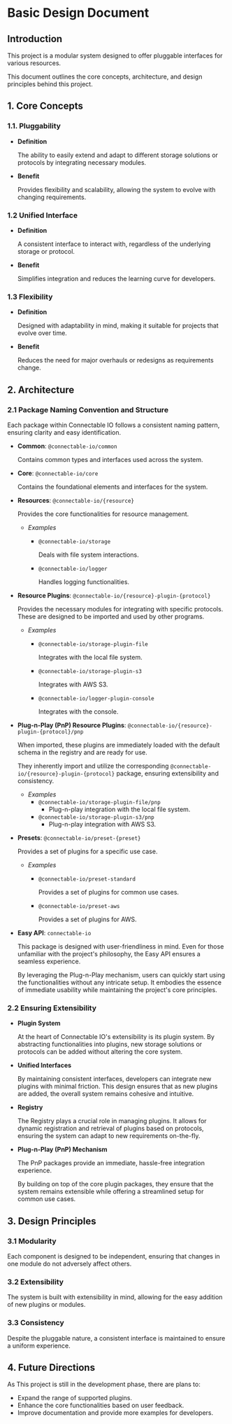 # Basic Design Document

## Introduction

This project is a modular system designed to offer pluggable interfaces for various resources.

This document outlines the core concepts, architecture, and design principles behind this project.

## 1. Core Concepts

### 1.1. Pluggability

- **Definition**

  The ability to easily extend and adapt to different storage solutions or protocols by integrating necessary modules.

- **Benefit**

  Provides flexibility and scalability, allowing the system to evolve with changing requirements.

### 1.2 Unified Interface

- **Definition**

  A consistent interface to interact with, regardless of the underlying storage or protocol.

- **Benefit**

  Simplifies integration and reduces the learning curve for developers.

### 1.3 Flexibility

- **Definition**

  Designed with adaptability in mind, making it suitable for projects that evolve over time.

- **Benefit**

  Reduces the need for major overhauls or redesigns as requirements change.

## 2. Architecture

### 2.1 Package Naming Convention and Structure

Each package within Connectable IO follows a consistent naming pattern, ensuring clarity and easy identification.

- **Common**: `@connectable-io/common`

  Contains common types and interfaces used across the system.

- **Core**: `@connectable-io/core`

  Contains the foundational elements and interfaces for the system.

- **Resources**: `@connectable-io/{resource}`

  Provides the core functionalities for resource management.

  - _Examples_

    - `@connectable-io/storage`

      Deals with file system interactions.

    - `@connectable-io/logger`

      Handles logging functionalities.

- **Resource Plugins**: `@connectable-io/{resource}-plugin-{protocol}`

  Provides the necessary modules for integrating with specific protocols. These are designed to be imported and used by other programs.

  - _Examples_

    - `@connectable-io/storage-plugin-file`

      Integrates with the local file system.

    - `@connectable-io/storage-plugin-s3`

      Integrates with AWS S3.

    - `@connectable-io/logger-plugin-console`

      Integrates with the console.

- **Plug-n-Play (PnP) Resource Plugins**: `@connectable-io/{resource}-plugin-{protocol}/pnp`

  When imported, these plugins are immediately loaded with the default schema in the registry and are ready for use.

  They inherently import and utilize the corresponding `@connectable-io/{resource}-plugin-{protocol}` package, ensuring extensibility and consistency.

  - _Examples_
    - `@connectable-io/storage-plugin-file/pnp`
      - Plug-n-play integration with the local file system.
    - `@connectable-io/storage-plugin-s3/pnp`
      - Plug-n-play integration with AWS S3.

- **Presets**: `@connectable-io/preset-{preset}`

  Provides a set of plugins for a specific use case.

  - _Examples_

    - `@connectable-io/preset-standard`

      Provides a set of plugins for common use cases.

    - `@connectable-io/preset-aws`

      Provides a set of plugins for AWS.

- **Easy API**: `connectable-io`

  This package is designed with user-friendliness in mind.
  Even for those unfamiliar with the project's philosophy, the Easy API ensures a seamless experience.

  By leveraging the Plug-n-Play mechanism, users can quickly start using the functionalities without any intricate setup.
  It embodies the essence of immediate usability while maintaining the project's core principles.

### 2.2 Ensuring Extensibility

- **Plugin System**

  At the heart of Connectable IO's extensibility is its plugin system.
  By abstracting functionalities into plugins, new storage solutions or protocols can be added without altering the core system.

- **Unified Interfaces**

  By maintaining consistent interfaces, developers can integrate new plugins with minimal friction.
  This design ensures that as new plugins are added, the overall system remains cohesive and intuitive.

- **Registry**

  The Registry plays a crucial role in managing plugins.
  It allows for dynamic registration and retrieval of plugins based on protocols, ensuring the system can adapt to new requirements on-the-fly.

- **Plug-n-Play (PnP) Mechanism**

  The PnP packages provide an immediate, hassle-free integration experience.

  By building on top of the core plugin packages, they ensure that the system remains extensible while offering a streamlined setup for common use cases.

## 3. Design Principles

### 3.1 Modularity

Each component is designed to be independent, ensuring that changes in one module do not adversely affect others.

### 3.2 Extensibility

The system is built with extensibility in mind, allowing for the easy addition of new plugins or modules.

### 3.3 Consistency

Despite the pluggable nature, a consistent interface is maintained to ensure a uniform experience.

## 4. Future Directions

As This project is still in the development phase, there are plans to:

- Expand the range of supported plugins.
- Enhance the core functionalities based on user feedback.
- Improve documentation and provide more examples for developers.
